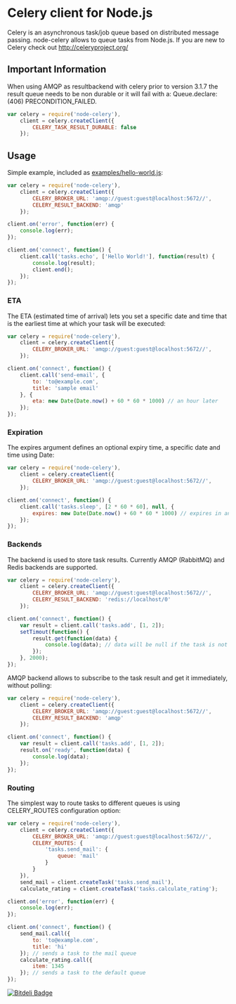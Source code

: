 # Celery client for Node.js

Celery is an asynchronous task/job queue based on distributed
message passing. node-celery allows to queue tasks from Node.js.
If you are new to Celery check out http://celeryproject.org/

## Important Information
When using AMQP as resultbackend with celery prior to version 3.1.7 the result queue needs to be non durable or it will fail with a: Queue.declare: (406) PRECONDITION_FAILED.

```javascript
var celery = require('node-celery'),
	client = celery.createClient({
		CELERY_TASK_RESULT_DURABLE: false
	});
```

## Usage

Simple example, included as [examples/hello-world.js](https://github.com/mher/node-celery/blob/master/examples/hello-world.js):

```javascript
var celery = require('node-celery'),
	client = celery.createClient({
		CELERY_BROKER_URL: 'amqp://guest:guest@localhost:5672//',
		CELERY_RESULT_BACKEND: 'amqp'
	});

client.on('error', function(err) {
	console.log(err);
});

client.on('connect', function() {
	client.call('tasks.echo', ['Hello World!'], function(result) {
		console.log(result);
		client.end();
	});
});
```

### ETA

The ETA (estimated time of arrival) lets you set a specific date and time that is the earliest time at which your task will be executed:

```javascript
var celery = require('node-celery'),
	client = celery.createClient({
		CELERY_BROKER_URL: 'amqp://guest:guest@localhost:5672//',
	});

client.on('connect', function() {
	client.call('send-email', {
		to: 'to@example.com',
		title: 'sample email'
	}, {
		eta: new Date(Date.now() + 60 * 60 * 1000) // an hour later
	});
});
```

### Expiration

The expires argument defines an optional expiry time, a specific date and time using Date:

```javascript
var celery = require('node-celery'),
	client = celery.createClient({
		CELERY_BROKER_URL: 'amqp://guest:guest@localhost:5672//',
	});

client.on('connect', function() {
	client.call('tasks.sleep', [2 * 60 * 60], null, {
		expires: new Date(Date.now() + 60 * 60 * 1000) // expires in an hour
	});
});
```

### Backends

The backend is used to store task results. Currently AMQP (RabbitMQ) and Redis backends are supported.

```javascript
var celery = require('node-celery'),
	client = celery.createClient({
		CELERY_BROKER_URL: 'amqp://guest:guest@localhost:5672//',
		CELERY_RESULT_BACKEND: 'redis://localhost/0'
	});

client.on('connect', function() {
	var result = client.call('tasks.add', [1, 2]);
	setTimout(function() {
		result.get(function(data) {
			console.log(data); // data will be null if the task is not finished
		});
	}, 2000);
});
```

AMQP backend allows to subscribe to the task result and get it immediately, without polling:

```javascript
var celery = require('node-celery'),
	client = celery.createClient({
		CELERY_BROKER_URL: 'amqp://guest:guest@localhost:5672//',
		CELERY_RESULT_BACKEND: 'amqp'
	});

client.on('connect', function() {
	var result = client.call('tasks.add', [1, 2]);
	result.on('ready', function(data) {
		console.log(data);
	});
});
```

### Routing

The simplest way to route tasks to different queues is using CELERY_ROUTES configuration option:

```javascript
var celery = require('node-celery'),
	client = celery.createClient({
		CELERY_BROKER_URL: 'amqp://guest:guest@localhost:5672//',
		CELERY_ROUTES: {
			'tasks.send_mail': {
				queue: 'mail'
			}
		}
	}),
	send_mail = client.createTask('tasks.send_mail'),
	calculate_rating = client.createTask('tasks.calculate_rating');

client.on('error', function(err) {
	console.log(err);
});

client.on('connect', function() {
	send_mail.call({
		to: 'to@example.com',
		title: 'hi'
	}); // sends a task to the mail queue
	calculate_rating.call({
		item: 1345
	}); // sends a task to the default queue
});
```


[![Bitdeli Badge](https://d2weczhvl823v0.cloudfront.net/mher/node-celery/trend.png)](https://bitdeli.com/free "Bitdeli Badge")


